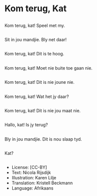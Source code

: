 # Kom terug, Kat

##
Kom terug, kat! Speel met my.

##
Sit in jou mandjie. Bly
net daar!

##
Kom terug, kat! Dit is te hoog.

##
Kom terug, kat! Moet nie buite toe gaan nie.

##

##
Kom terug, kat! Dit is nie joune nie.

##
Kom terug, kat! Wat het jy daar?

##
Kom terug, kat! Dit is nie jou maat nie.

##
Hallo, kat! Is jy terug?

##
Bly in jou mandjie. Dit is nou slaap tyd.

##
Kat?

##

##
* License: [CC-BY]
* Text: Nicola Rijsdijk
* Illustration: Karen Lilje
* Translation: Kristell Beckmann
* Language: Afrikaans

